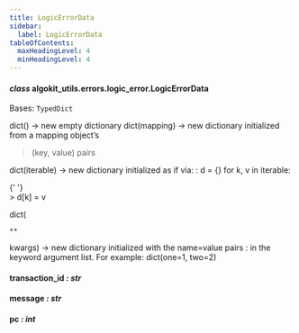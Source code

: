 ```yaml
---
title: LogicErrorData
sidebar:
  label: LogicErrorData
tableOfContents:
  maxHeadingLevel: 4
  minHeadingLevel: 4
---
```


#### _class_ algokit_utils.errors.logic_error.LogicErrorData

Bases: `TypedDict`

dict() -> new empty dictionary
dict(mapping) -> new dictionary initialized from a mapping object’s

> (key, value) pairs

dict(iterable) -> new dictionary initialized as if via:
: d = {}
for k, v in iterable:

{' '}
<br />> d[k] = v

dict(

```
**
```

kwargs) -> new dictionary initialized with the name=value pairs
: in the keyword argument list. For example: dict(one=1, two=2)

#### transaction_id _: str_

#### message _: str_

#### pc _: int_
